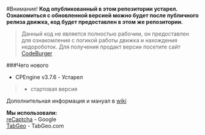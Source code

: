 #Внимание!
<b>Код опубликованный в этом репозитории устарел. Ознакомиться с обновленной версией можно будет после публичного релиза движка, код будет предоставлен в этом же репозитории.</b>

>Данный код не является полностью рабочим, он предоставлен для ознакомления с логикой работы движка и нахождения недороботок. Для получения продакт версии посетите сайт [CodeBurger](http://www.codeburger.it)

###Чего нового
* CPEngine v3.7.6 - Устарел

>* стартовая версия

Дополнительная информация и мануал в [wiki](https://github.com/CodeBurgerINT/CherryPie-Engine/wiki)

<b>Мы использовали:</b><br>
[reCaptcha](https://www.google.com/recaptcha/intro/index.html) - Google<br>
[TabGeo](http://tabgeo.com/) - TabGeo.com
